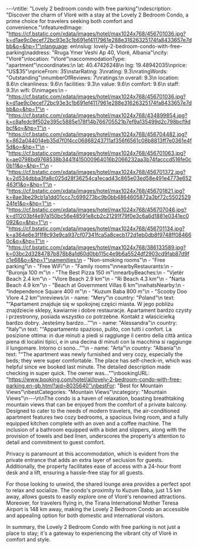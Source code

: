 ---\ntitle: "Lovely 2 bedroom condo with free parking"\ndescription: "Discover the charm of Vlorë with a stay at the Lovely 2 Bedroom Condo, a prime choice for travelers seeking both comfort and convenience."\nfeaturedImage: "https://cf.bstatic.com/xdata/images/hotel/max1024x768/456701036.jpg?k=d1ae9c0ecef72bc93e3c1b691ef4117961e288e31626325174fa8433657e7dbb&o=&hp=1"\nlanguage: en\nslug: lovely-2-bedroom-condo-with-free-parking\naddress: "Rruga Ymer Veshi Ap 40, Vlorë, Albania"\ncity: "Vlorë"\nlocation: "Vlorë"\naccommodationType: "apartment"\ncoordinates:\n  lat: 40.47426248\n  lng: 19.48942035\nprice: "US$35"\npriceFrom: 35\nstarRating: 3\nrating: 9.3\nratingWords: "Outstanding"\nnumberOfReviews: 7\nratings:\n  overall: 9.3\n  location: 8.6\n  cleanliness: 9.6\n  facilities: 9.3\n  value: 9.6\n  comfort: 9.6\n  staff: 9.3\n  wifi: 0\nimages:\n  - "https://cf.bstatic.com/xdata/images/hotel/max1024x768/456701036.jpg?k=d1ae9c0ecef72bc93e3c1b691ef4117961e288e31626325174fa8433657e7dbb&o=&hp=1"\n  - "https://cf.bstatic.com/xdata/images/hotel/max1024x768/434899854.jpg?k=c8afedc9f502e395c5885e178f14b766705521b7ef9a135499d2c798bcf9dbcf&o=&hp=1"\n  - "https://cf.bstatic.com/xdata/images/hotel/max1024x768/456704482.jpg?k=862a044014eb35d7f0f4cc06868243711af356f6561c08b8813ff7e0361e4f5d&o=&hp=1"\n  - "https://cf.bstatic.com/xdata/images/hotel/max1024x768/456701063.jpg?k=ae0798bd9768538b3441f415000964016b2066232aa3b74facccd516fe0c0b11&o=&hp=1"\n  - "https://cf.bstatic.com/xdata/images/hotel/max1024x768/456701372.jpg?k=2d534dbba3fa8c025d28f36254ca1ecad43c865e03ed58e491e4773e652463f1&o=&hp=1"\n  - "https://cf.bstatic.com/xdata/images/hotel/max1024x768/456701821.jpg?k=8ae3be29cb1a1dd01ccc7c699273bc9b0bb4864605872a3bf72c550252924fe1&o=&hp=1"\n  - "https://cf.bstatic.com/xdata/images/hotel/max1024x768/456707046.jpg?k=d11203bf4e97a150bc56e48591e8cb2c21291f79f0e3c6a6d1881e0341ec0092&o=&hp=1"\n  - "https://cf.bstatic.com/xdata/images/hotel/max1024x768/456701134.jpg?k=a364e6e3f1f8c93e9ca937cf07341fca5a8cecb172d1eb0db8f9748ff084660c&o=&hp=1"\n  - "https://cf.bstatic.com/xdata/images/hotel/max1024x768/386133589.jpg?k=03bc2d3284787b878b8a1d60d0bb115c4e9b6a5524df2903cd9fab87d9fc1e68&o=&hp=1"\namenities:\n  - "Non-smoking rooms"\n  - "Free parking"\n  - "Free WiFi"\n  - "Family rooms"\nnearbyRestaurants:\n  - "Buronja 100 m"\n  - "The Best Pizza 150 m"\nnearbyBeaches:\n  - "Vjetër Beach 2.4 km"\n  - "Vlore Beach 2.9 km"\n  - "Ri Beach 4.3 km"\n  - "Narta Beach 4.9 km"\n  - "Beach at Government Villas 6 km"\nwhatsNearby:\n  - "Independence Square 400 m"\n  - "Kuzum Baba 800 m"\n  - "Scooby Doo Vlore 4.2 km"\nreviews:\n  - name: "Mery"\n    country: "Poland"\n    text: "“Apartament znajduje się w spokojnej części miasta. W jego pobliżu znajdziecie sklepy, kawiarnie i dobre restauracje. Apartament bardzo czysty i przestronny, posiada wszystko co potrzebne. Kontakt z właścicielką bardzo dobry. Jesteśmy bardzo...”"\n  - name: "Alessandra"\n    country: "Italy"\n    text: "“Appartamento spazioso, pulito, con tutti i confort. La posizione ottima: in due minuti a piedi si raggiunge il centro della città antica piena di localini tipici, e in una decina di minuti con la macchina si raggiunge il lungomare. Intorno ci sono...”"\n  - name: "Arta"\n    country: "Albania"\n    text: "“The apartment was newly furnished and very cozy, especially the beds; they were super comfortable. The place has self-check-in, which was helpful since we booked last minute. The detailed description made checking in super quick. The owner was...”"\nbookingURL: "https://www.booking.com/hotel/al/lovely-2-bedroom-condo-with-free-parking.en-gb.html?aid=8035640"\nbestFor: "Best for Mountain Views"\nbestCategories: "Mountain Views"\ncategory: "Mountain Views"\n---\n\nThe condo is a haven of relaxation, boasting breathtaking mountain views that can be enjoyed from the comfort of a private balcony. Designed to cater to the needs of modern travelers, the air-conditioned apartment features two cozy bedrooms, a spacious living room, and a fully equipped kitchen complete with an oven and a coffee machine. The inclusion of a bathroom equipped with a bidet and slippers, along with the provision of towels and bed linen, underscores the property's attention to detail and commitment to guest comfort.

Privacy is paramount at this accommodation, which is evident from the private entrance that adds an extra layer of seclusion for guests. Additionally, the property facilitates ease of access with a 24-hour front desk and a lift, ensuring a hassle-free stay for all guests.

For those looking to unwind, the shared lounge area provides a perfect spot to relax and socialize. The condo's proximity to Kuzum Baba, just 1.5 km away, allows guests to easily explore one of Vlorë's renowned attractions. Moreover, for travelers flying in, the Tirana International Mother Teresa Airport is 148 km away, making the Lovely 2 Bedroom Condo an accessible and appealing option for both domestic and international visitors.

In summary, the Lovely 2 Bedroom Condo with free parking is not just a place to stay; it's a gateway to experiencing the vibrant city of Vlorë in comfort and style.